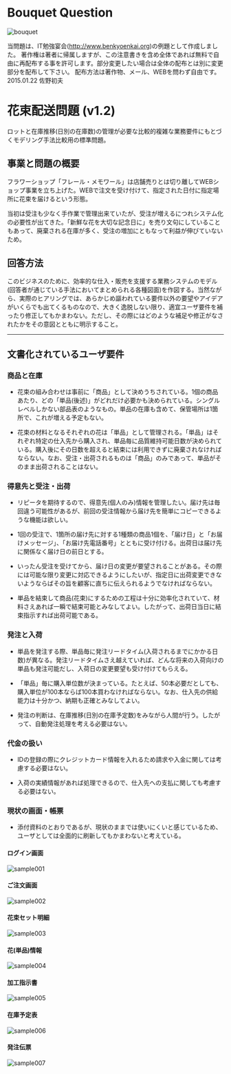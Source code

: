 # Bouquet Question

![bouquet](https://raw.githubusercontent.com/dddrb/rails-bouquet-question/master/doc/question/images/bouquet.png)

当問題は、IT勉強宴会(http://www.benkyoenkai.org)の例題として作成しました。
著作権は著者に帰属しますが、この注意書きを含め全体であれば無料で自由に再配布する事を許可します。部分変更したい場合は全体の配布とは別に変更部分を配布して下さい。
配布方法は著作物、メール、WEBを問わず自由です。 2015.01.22 佐野初夫

# 花束配送問題 (v1.2)

ロットと在庫推移(日別の在庫数)の管理が必要な比較的複雑な業務要件にもとづくモデリング手法比較用の標準問題。

## 事業と問題の概要

フラワーショップ「フレール・メモワール」は店舗売りとは切り離してWEBショップ事業を立ち上げた。WEBで注文を受け付けて、指定された日付に指定場所に花束を届けるという形態。

当初は受注も少なく手作業で管理出来ていたが、受注が増えるにつれシステム化の必要性が出てきた。「新鮮な花を大切な記念日に」を売り文句にしていることもあって、廃棄される在庫が多く、受注の増加にともなって利益が伸びていないため。

## 回答方法

このビジネスのために、効率的な仕入・販売を支援する業務システムのモデル(回答者が通じている手法においてまとめられる各種図面)を作図する。当然ながら、実際のヒアリングでは、あらかじめ謳われている要件以外の要望やアイデアがいくらでも出てくるものなので、大きく逸脱しない限り、適宜ユーザ要件を補ったり修正してもかまわない。ただし、その際にはどのような補足や修正がなされたかをその意図とともに明示すること。

----

## 文書化されているユーザ要件

### 商品と在庫

* 花束の組み合わせは事前に「商品」として決めうちされている。1個の商品あたり、どの「単品(後述)」がどれだけ必要かも決められている。シングルレベルしかない部品表のようなもの。単品の在庫も含めて、保管場所は1箇所で、これが増える予定もない。

* 花束の材料となるそれぞれの花は「単品」として管理される。「単品」はそれぞれ特定の仕入先から購入され、単品毎に品質維持可能日数が決められている。購入後にその日数を超えると結束には利用できずに廃棄されなければならない。なお、受注・出荷されるものは「商品」のみであって、単品がそのまま出荷されることはない。

### 得意先と受注・出荷

* リピータを期待するので、得意先(個人のみ)情報を管理したい。届け先は毎回違う可能性があるが、前回の受注情報から届け先を簡単にコピーできるような機能は欲しい。

* 1回の受注で、1箇所の届け先に対する1種類の商品1個を、「届け日」と「お届けメッセージ」、「お届け先電話番号」とともに受け付ける。出荷日は届け先に関係なく届け日の前日とする。

* いったん受注を受けてから、届け日の変更が要望されることがある。その際には可能な限り変更に対応できるようにしたいが、指定日に出荷変更できないようならばその旨を顧客に直ちに伝えられるようでなければならない。

* 単品を結束して商品(花束)にするための工程は十分に効率化されていて、材料さえあれば一瞬で結束可能とみなしてよい。したがって、出荷日当日に結束指示すれば出荷可能である。

### 発注と入荷

* 単品を発注する際、単品毎に発注リードタイム(入荷されるまでにかかる日数)が異なる。発注リードタイムさえ越えていれば、どんな将来の入荷向けの単品も発注可能だし、入荷日の変更要望も受け付けてもらえる。

* 「単品」毎に購入単位数が決まっている。たとえば、50本必要だとしても、購入単位が100本ならば100本買わなければならない。なお、仕入先の供給能力は十分かつ、納期も正確とみなしてよい。

* 発注の判断は、在庫推移(日別の在庫予定数)をみながら人間が行う。したがって、自動発注処理を考える必要はない。

### 代金の扱い

* IDの登録の際にクレジットカード情報を入れるため請求や入金に関しては考慮する必要はない。

* 入荷の実績情報があれば処理できるので、仕入先への支払に関しても考慮する必要はない。

### 現状の画面・帳票

* 添付資料のとおりであるが、現状のままでは使いにくいと感じているため、ユーザとしては全面的に刷新してもかまわないと考えている。

#### ログイン画面

![sample001](https://raw.githubusercontent.com/dddrb/rails-bouquet-question/master/doc/question/images/sample001.png)

#### ご注文画面

![sample002](https://raw.githubusercontent.com/dddrb/rails-bouquet-question/master/doc/question/images/sample002.png)

#### 花束セット明細

![sample003](https://raw.githubusercontent.com/dddrb/rails-bouquet-question/master/doc/question/images/sample003.png)

#### 花(単品)情報

![sample004](https://raw.githubusercontent.com/dddrb/rails-bouquet-question/master/doc/question/images/sample004.png)

#### 加工指示書

![sample005](https://raw.githubusercontent.com/dddrb/rails-bouquet-question/master/doc/question/images/sample005.png)

#### 在庫予定表

![sample006](https://raw.githubusercontent.com/dddrb/rails-bouquet-question/master/doc/question/images/sample006.png)

#### 発注伝票

![sample007](https://raw.githubusercontent.com/dddrb/rails-bouquet-question/master/doc/question/images/sample007.png)
